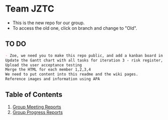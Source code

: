 # **Team JZTC**
- This is the new repo for our group.
- To access the old one, click on branch and change to "Old".
## TO DO
~~~md
- Zoe, we need you to make this repo public, and add a kanban board in the "Projects" tab. ty very epic
Update the Gantt chart with all tasks for iteration 3 - risk register, risk matrix, user acceptance testing, Group Meeting Report for iteration 3, Progress report for iteration 
Upload the user acceptance testing 
Merge the HTML for each member 1,2,3,4
We need to put content into this readme and the wiki pages.
Reference images and information using APA 
~~~

## Table of Contents
1. [Group Meeting Reports](https://github.com/zoeannp/jztc_group_project/blob/main/jztc_group_project-new/Iteration%201/Group%20Meeting%20Report%201.md)
2. [Group Progress Reports]()
